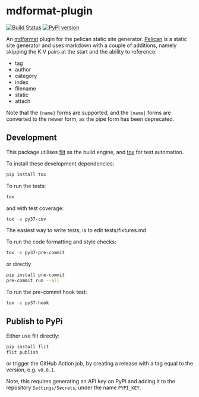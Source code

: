 # mdformat-plugin

[![Build Status][ci-badge]][ci-link]
[![PyPI version][pypi-badge]][pypi-link]

An [mdformat](https://github.com/executablebooks/mdformat) plugin for the pelican static site generator.
[Pelican](https://getpelican.com) is a static site generator and uses markdown with a couple of additions,
namely skipping the K:V pairs at the start and the ability to reference:

- tag
- author
- category
- index
- filename
- static
- attach

Note that the `{name}` forms are supported, and the `|name|` forms are converted to the newer form,
as the pipe form has been deprecated.


## Development

This package utilises [flit](https://flit.readthedocs.io) as the build engine, and [tox](https://tox.readthedocs.io) for test automation.

To install these development dependencies:

```bash
pip install tox
```

To run the tests:

```bash
tox
```

and with test coverage:

```bash
tox -e py37-cov
```

The easiest way to write tests, is to edit tests/fixtures.md

To run the code formatting and style checks:

```bash
tox -e py37-pre-commit
```

or directly

```bash
pip install pre-commit
pre-commit run --all
```

To run the pre-commit hook test:

```bash
tox -e py37-hook
```

## Publish to PyPi

Either use flit directly:

```bash
pip install flit
flit publish
```

or trigger the GitHub Action job, by creating a release with a tag equal to the version, e.g. `v0.0.1`.

Note, this requires generating an API key on PyPi and adding it to the repository `Settings/Secrets`, under the name `PYPI_KEY`.

[ci-badge]: https://github.com/gaige/mdformat-pelican/workflows/CI/badge.svg?branch=master
[ci-link]: https://github.com/gaige/mdformat-pelican/actions?query=workflow%3ACI+branch%3Amaster+event%3Apush
[pypi-badge]: https://img.shields.io/pypi/v/mdformat_pelican.svg
[pypi-link]: https://pypi.org/project/mdformat_pelican
